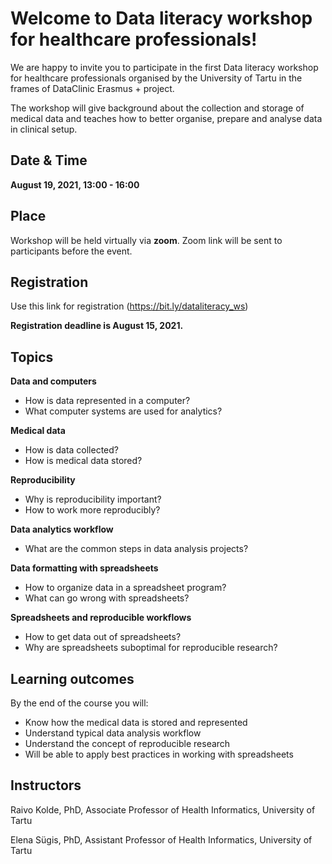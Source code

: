 # Welcome to Data literacy workshop for healthcare professionals!
We are happy to invite you to participate in the first Data literacy workshop for healthcare professionals organised by the University of Tartu in the frames of DataClinic Erasmus + project. 

The workshop will give background about the collection and storage of medical data and teaches how to better organise, prepare and analyse data in clinical setup. 

## Date & Time
**August 19, 2021, 
13:00 - 16:00**

## Place
Workshop will be held virtually via **zoom**. Zoom link will be sent to participants before the event.

## Registration
Use this link for registration (https://bit.ly/dataliteracy_ws)

**Registration deadline is August 15, 2021.**
## Topics
**Data and computers**
- How is data represented in a computer?
- What computer systems are used for analytics?

**Medical data** 
- How is data collected?
- How is medical data stored?
 
**Reproducibility** 
- Why is reproducibility important?
- How to work more reproducibly?

**Data analytics workflow**
- What are the common steps in data analysis projects?

**Data formatting with spreadsheets**
- How to organize data in a spreadsheet program?
- What can go wrong with spreadsheets?

**Spreadsheets and reproducible workflows**
- How to get data out of spreadsheets?
- Why are spreadsheets suboptimal for reproducible research?

## Learning outcomes
By the end of the course you will:

- Know how the medical data is stored and represented
- Understand typical data analysis workflow 
- Understand the concept of reproducible research
- Will be able to apply best practices in working with spreadsheets 

## Instructors
Raivo Kolde, PhD, Associate Professor of Health Informatics, University of Tartu

Elena Sügis, PhD, Assistant Professor of Health Informatics, University of Tartu


